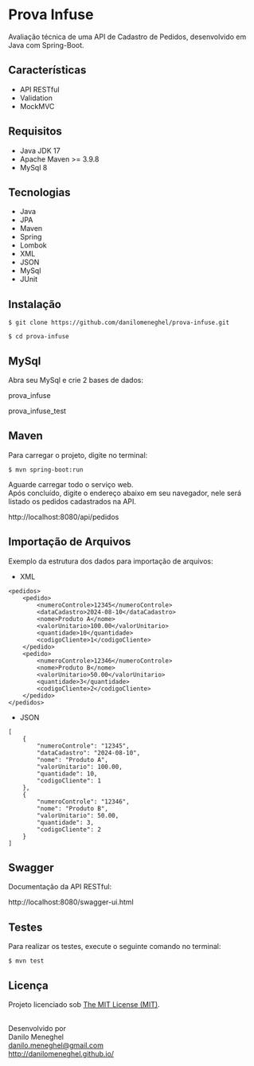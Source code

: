 # Prova Infuse

Avaliação técnica de uma API de Cadastro de Pedidos, desenvolvido em Java com Spring-Boot.

## Características

- API RESTful
- Validation
- MockMVC

## Requisitos

- Java JDK 17
- Apache Maven >= 3.9.8
- MySql 8

## Tecnologias

- Java
- JPA
- Maven
- Spring
- Lombok
- XML
- JSON
- MySql
- JUnit

## Instalação

```
$ git clone https://github.com/danilomeneghel/prova-infuse.git

$ cd prova-infuse
```

## MySql

Abra seu MySql e crie 2 bases de dados:

prova_infuse

prova_infuse_test


## Maven

Para carregar o projeto, digite no terminal:

```
$ mvn spring-boot:run
```

Aguarde carregar todo o serviço web. <br>
Após concluído, digite o endereço abaixo em seu navegador, nele será listado os pedidos
cadastrados na API. <br>

http://localhost:8080/api/pedidos

## Importação de Arquivos

Exemplo da estrutura dos dados para importação de arquivos:

- XML

```
<pedidos>
    <pedido>
        <numeroControle>12345</numeroControle>
        <dataCadastro>2024-08-10</dataCadastro>
        <nome>Produto A</nome>
        <valorUnitario>100.00</valorUnitario>
        <quantidade>10</quantidade>
        <codigoCliente>1</codigoCliente>
    </pedido>
    <pedido>
        <numeroControle>12346</numeroControle>
        <nome>Produto B</nome>
        <valorUnitario>50.00</valorUnitario>
        <quantidade>3</quantidade>
        <codigoCliente>2</codigoCliente>
    </pedido>
</pedidos>
```

- JSON

```
[
    {
        "numeroControle": "12345",
        "dataCadastro": "2024-08-10",
        "nome": "Produto A",
        "valorUnitario": 100.00,
        "quantidade": 10,
        "codigoCliente": 1
    },
    {
        "numeroControle": "12346",
        "nome": "Produto B",
        "valorUnitario": 50.00,
        "quantidade": 3,
        "codigoCliente": 2
    }
]
```

## Swagger

Documentação da API RESTful:

http://localhost:8080/swagger-ui.html


## Testes

Para realizar os testes, execute o seguinte comando no terminal:

```
$ mvn test
```

## Licença

Projeto licenciado sob <a href="LICENSE">The MIT License (MIT)</a>.<br><br>


Desenvolvido por<br>
Danilo Meneghel<br>
danilo.meneghel@gmail.com<br>
http://danilomeneghel.github.io/<br>
